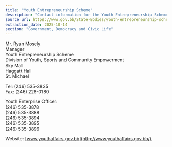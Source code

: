 ```yaml
---
title: "Youth Entrepreneurship Scheme"
description: "Contact information for the Youth Entrepreneurship Scheme in Barbados, including staff, address, and telephone numbers."
source_url: https://www.gov.bb/State-Bodies/youth-entrepreneurship-scheme
extraction_date: 2025-10-14
section: "Government, Democracy and Civic Life"
---
```

Mr. Ryan Mosely  
Manager  
Youth Entrepreneurship Scheme  
Division of Youth, Sports and Community Empowerment  
Sky Mall  
Haggatt Hall  
St. Michael

Tel: (246) 535-3835  
Fax: (246) 228-0180

Youth Enterprise Officer:  
(246) 535-3878  
(246) 535-3888  
(246) 535-3894  
(246) 535-3895  
(246) 535-3896

Website: [www.youthaffairs.gov.bb](http://www.youthaffairs.gov.bb/)
```